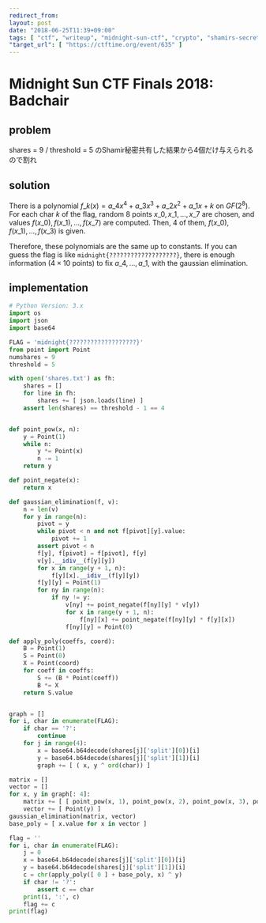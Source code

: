 ```yaml
---
redirect_from:
layout: post
date: "2018-06-25T11:39+09:00"
tags: [ "ctf", "writeup", "midnight-sun-ctf", "crypto", "shamirs-secret-sharing", "gaussian-elimination" ]
"target_url": [ "https://ctftime.org/event/635" ]
---
```


# Midnight Sun CTF Finals 2018: Badchair

## problem

shares = 9 / threshold = 5 のShamir秘密共有した結果から4個だけ与えられるので割れ

## solution

There is a polynomial $f\_k(x) = a\_4 x^4 + a\_3 x^3 + a\_2 x^2 + a\_1 x + k$ on $GF(2^8)$.
For each char $k$ of the flag, random $8$ points $x\_0, x\_1, \dots, x\_7$ are chosen, and values $f(x\_0), f(x\_1), \dots, f(x\_7)$ are computed. Then, $4$ of them, $f(x\_0), f(x\_1), \dots, f(x\_3)$ is given.

Therefore, these polynomials are the same up to constants. 
If you can guess the flag is like `midnight{???????????????????}`, there is enough information ($4 \times 10$ points) to fix $a\_4, \dots, a\_1$, with the gaussian elimination.

## implementation

``` python
# Python Version: 3.x
import os
import json 
import base64

FLAG = 'midnight{???????????????????}'
from point import Point
numshares = 9
threshold = 5

with open('shares.txt') as fh:
    shares = []
    for line in fh:
        shares += [ json.loads(line) ]
    assert len(shares) == threshold - 1 == 4


def point_pow(x, n):
    y = Point(1)
    while n:
        y *= Point(x)
        n -= 1
    return y

def point_negate(x):
    return x

def gaussian_elimination(f, v):
    n = len(v)
    for y in range(n):
        pivot = y
        while pivot < n and not f[pivot][y].value:
            pivot += 1
        assert pivot < n
        f[y], f[pivot] = f[pivot], f[y]
        v[y].__idiv__(f[y][y])
        for x in range(y + 1, n):
            f[y][x].__idiv__(f[y][y])
        f[y][y] = Point(1)
        for ny in range(n):
            if ny != y:
                v[ny] += point_negate(f[ny][y] * v[y])
                for x in range(y + 1, n):
                    f[ny][x] += point_negate(f[ny][y] * f[y][x])
                f[ny][y] = Point(0)

def apply_poly(coeffs, coord):
    B = Point(1)
    S = Point(0)
    X = Point(coord)
    for coeff in coeffs:
        S += (B * Point(coeff))
        B *= X
    return S.value


graph = []
for i, char in enumerate(FLAG):
    if char == '?':
        continue
    for j in range(4):
        x = base64.b64decode(shares[j]['split'][0])[i]
        y = base64.b64decode(shares[j]['split'][1])[i]
        graph += [ ( x, y ^ ord(char)) ]

matrix = []
vector = []
for x, y in graph[: 4]:
    matrix += [ [ point_pow(x, 1), point_pow(x, 2), point_pow(x, 3), point_pow(x, 4) ] ]
    vector += [ Point(y) ]
gaussian_elimination(matrix, vector)
base_poly = [ x.value for x in vector ]

flag = ''
for i, char in enumerate(FLAG):
    j = 0
    x = base64.b64decode(shares[j]['split'][0])[i]
    y = base64.b64decode(shares[j]['split'][1])[i]
    c = chr(apply_poly([ 0 ] + base_poly, x) ^ y)
    if char != '?':
        assert c == char
    print(i, ':', c)
    flag += c
print(flag)
```
